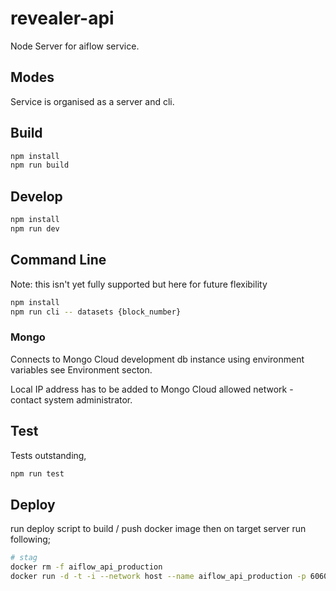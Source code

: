 # revealer-api

Node Server for aiflow service.

## Modes

Service is organised as a server and cli.

## Build

```bash
npm install
npm run build
```

## Develop

```bash
npm install
npm run dev
```

## Command Line

Note: this isn't yet fully supported but here for future flexibility

```bash
npm install
npm run cli -- datasets {block_number}
```

### Mongo

Connects to Mongo Cloud development db instance using environment variables see Environment secton.

Local IP address has to be added to Mongo Cloud allowed network - contact system administrator.

## Test

Tests outstanding,

```bash
npm run test
```

## Deploy

run deploy script to build / push docker image then on target server run following;

```bash
# stag
docker rm -f aiflow_api_production
docker run -d -t -i --network host --name aiflow_api_production -p 6060:6060 -e NODE_ENV='linode-production' mijoco/aiflow_api
```
